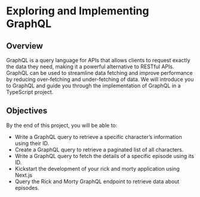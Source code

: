 # Exploring and Implementing GraphQL

## Overview

GraphQL is a query language for APIs that allows clients to request exactly the data they need, making it a powerful alternative to RESTful APIs. GraphQL can be used to streamline data fetching and improve performance by reducing over-fetching and under-fetching of data. We will introduce you to GraphQL and guide you through the implementation of GraphQL in a TypeScript project.

## Objectives

By the end of this project, you will be able to:

- Write a GraphQL query to retrieve a specific character’s information using their ID.
- Create a GraphQL query to retrieve a paginated list of all characters.
- Write a GraphQL query to fetch the details of a specific episode using its ID.
- Kickstart the development of your rick and morty application using Next.js
- Query the Rick and Morty GraphQL endpoint to retrieve data about episodes.